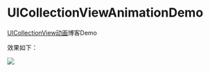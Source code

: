 # UICollectionViewAnimationDemo
[UICollectionView动画](http://www.liuchungui.com/blog/2015/11/24/uicollectionviewdong-hua/)博客Demo

效果如下：

![](http://ww3.sinaimg.cn/large/7746cd07jw1eybe0ara7zg208j0g9gq5.gif)
